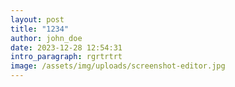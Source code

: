 ```yaml
---
layout: post
title: "1234"
author: john_doe
date: 2023-12-28 12:54:31
intro_paragraph: rgrtrtrt
image: /assets/img/uploads/screenshot-editor.jpg
---
```

